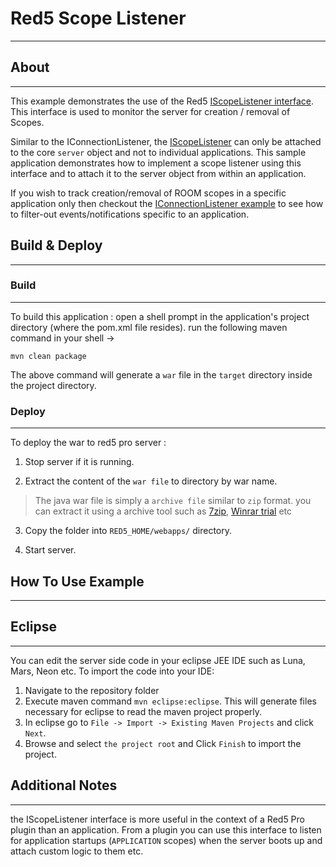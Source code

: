 # Red5 Scope Listener
---


## About
---

This example demonstrates the use of the Red5 [IScopeListener interface](http://red5.org/javadoc/red5-server-common/org/red5/server/api/listeners/IScopeListener.html). This interface is used to monitor the server for creation / removal of Scopes.

Similar to the IConnectionListener, the [IScopeListener](http://red5.org/javadoc/red5-server-common/org/red5/server/api/listeners/IScopeListener.html) can only be attached to the core `server` object and not to individual applications. This sample application demonstrates how to implement a scope listener using this interface and to attach it to the server object from within an application. 

If you wish to track creation/removal of ROOM scopes in a specific application only then checkout the [IConnectionListener example](https://github.com/rajdeeprath/red5-development-series/tree/master/code-examples/server-side/red5-connection-examples/connection-listener-demo) to see how to filter-out events/notifications specific to an application.



## Build & Deploy
---

### Build
---

To build this application : open a shell prompt in the application's project directory (where the pom.xml file resides). run the following maven command in your shell -> 

``` 
mvn clean package 

```

The above command will generate a `war` file in the `target` directory inside the project directory. 


### Deploy
---

To deploy the war to red5 pro server :

1. Stop server if it is running.

2. Extract the content of the `war file` to directory by war name. 

> The java war file is simply a `archive file` similar to `zip` format. you can extract it using a archive tool such as [7zip](#http://www.7-zip.org/), [Winrar trial](#http://www.rarlab.com/download.htm) etc

3. Copy the folder into `RED5_HOME/webapps/` directory.

4. Start server.



## How To Use Example
---





## Eclipse
---

You can edit the server side code in your eclipse JEE IDE such as Luna, Mars, Neon etc. To import the code into your IDE:

1. Navigate to the repository folder
2. Execute maven command `mvn eclipse:eclipse`. This will generate files necessary for eclipse to read the maven project properly.
3. In eclipse go to `File -> Import -> Existing Maven Projects` and click `Next`.
4. Browse and select `the project root` and Click `Finish` to import the project.



## Additional Notes
---


the IScopeListener interface is more useful in the context of a Red5 Pro plugin than an application. From a plugin you can use this interface to listen for application startups (`APPLICATION` scopes) when the server boots up and attach custom logic to them etc.

